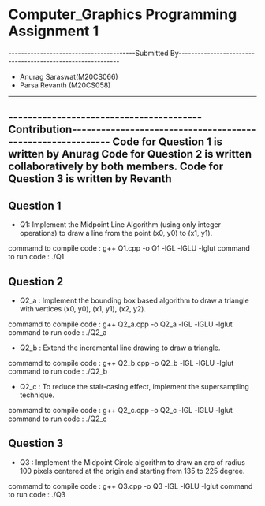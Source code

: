 # Computer_Graphics Programming Assignment 1

----------------------------------------Submitted By-----------------------------------------------------------
- Anurag Saraswat(M20CS066)
- Parsa Revanth (M20CS058)
---------------------------------------------------------------------------------------------------------------

----------------------------------------Contribution-----------------------------------------------------------
Code for Question 1 is written by Anurag
Code for Question 2 is written collaboratively by both members.
Code for Question 3 is written by Revanth
---------------------------------------------------------------------------------------------------------------

## Question 1

- Q1: Implement the Midpoint Line Algorithm (using only integer operations) to draw a line from the point
(x0, y0) to (x1, y1).

commamd to compile code : g++ Q1.cpp -o Q1 -lGL -lGLU -lglut
command to run code : ./Q1


## Question 2

- Q2_a : Implement the bounding box based algorithm to draw a triangle with vertices (x0, y0), (x1, y1), (x2, y2).
 
commamd to compile code : g++ Q2_a.cpp -o Q2_a -lGL -lGLU -lglut
command to run code : ./Q2_a

- Q2_b : Extend the incremental line drawing to draw a triangle.
 
commamd to compile code : g++ Q2_b.cpp -o Q2_b -lGL -lGLU -lglut
command to run code : ./Q2_b

- Q2_c : To reduce the stair-casing effect, implement the supersampling technique.

commamd to compile code : g++ Q2_c.cpp -o Q2_c -lGL -lGLU -lglut
command to run code : ./Q2_c

## Question 3

- Q3 : Implement the Midpoint Circle algorithm to draw an arc of radius 100 pixels centered at the origin and starting from 135 to 225 degree.

commamd to compile code : g++ Q3.cpp -o Q3 -lGL -lGLU -lglut
command to run code : ./Q3
